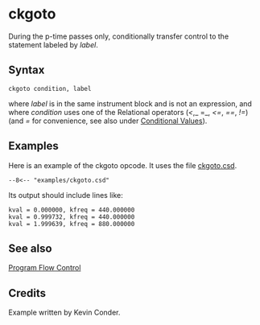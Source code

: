 <!--
id:ckgoto
category:Instrument Control:Program Flow Control
-->
# ckgoto
During the p-time passes only, conditionally transfer control to the statement labeled by _label_.

## Syntax
``` csound-orc
ckgoto condition, label
```

where _label_ is in the same instrument block and is not an expression, and where _condition_ uses one of the Relational operators (_&lt;_,_ =_, _&lt;=_, _==_, _!=_) (and _=_ for convenience, see also under [Conditional Values](../../control/conditional)).

## Examples

Here is an example of the ckgoto opcode. It uses the file [ckgoto.csd](../../examples/ckgoto.csd).

``` csound-csd title="Example of the ckgoto opcode." linenums="1"
--8<-- "examples/ckgoto.csd"
```

Its output should include lines like:

```
kval = 0.000000, kfreq = 440.000000
kval = 0.999732, kfreq = 440.000000
kval = 1.999639, kfreq = 880.000000
```

## See also

[Program Flow Control](../../control/pgmctl)

## Credits

Example written by Kevin Conder.
